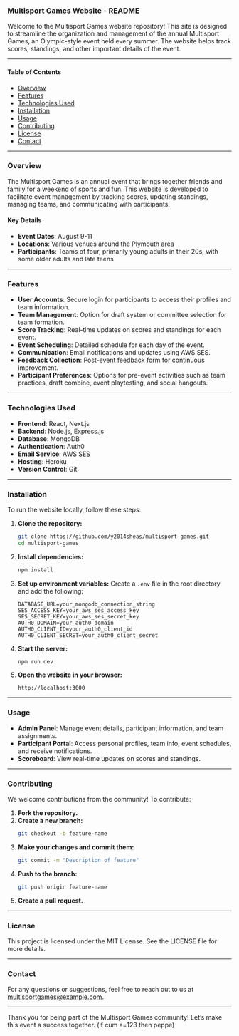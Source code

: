 ### Multisport Games Website - README

Welcome to the Multisport Games website repository! This site is designed to streamline the organization and management of the annual Multisport Games, an Olympic-style event held every summer. The website helps track scores, standings, and other important details of the event.

---

#### Table of Contents

- [Overview](#overview)
- [Features](#features)
- [Technologies Used](#technologies-used)
- [Installation](#installation)
- [Usage](#usage)
- [Contributing](#contributing)
- [License](#license)
- [Contact](#contact)

---

### Overview

The Multisport Games is an annual event that brings together friends and family for a weekend of sports and fun. This website is developed to facilitate event management by tracking scores, updating standings, managing teams, and communicating with participants.

#### Key Details

- **Event Dates**: August 9-11
- **Locations**: Various venues around the Plymouth area
- **Participants**: Teams of four, primarily young adults in their 20s, with some older adults and late teens

---

### Features

- **User Accounts**: Secure login for participants to access their profiles and team information.
- **Team Management**: Option for draft system or committee selection for team formation.
- **Score Tracking**: Real-time updates on scores and standings for each event.
- **Event Scheduling**: Detailed schedule for each day of the event.
- **Communication**: Email notifications and updates using AWS SES.
- **Feedback Collection**: Post-event feedback form for continuous improvement.
- **Participant Preferences**: Options for pre-event activities such as team practices, draft combine, event playtesting, and social hangouts.

---

### Technologies Used

- **Frontend**: React, Next.js
- **Backend**: Node.js, Express.js
- **Database**: MongoDB
- **Authentication**: Auth0
- **Email Service**: AWS SES
- **Hosting**: Heroku
- **Version Control**: Git

---

### Installation

To run the website locally, follow these steps:

1. **Clone the repository:**

   ```bash
   git clone https://github.com/y2014sheas/multisport-games.git
   cd multisport-games
   ```

2. **Install dependencies:**

   ```bash
   npm install
   ```

3. **Set up environment variables:**
   Create a `.env` file in the root directory and add the following:

   ```env
   DATABASE_URL=your_mongodb_connection_string
   SES_ACCESS_KEY=your_aws_ses_access_key
   SES_SECRET_KEY=your_aws_ses_secret_key
   AUTH0_DOMAIN=your_auth0_domain
   AUTH0_CLIENT_ID=your_auth0_client_id
   AUTH0_CLIENT_SECRET=your_auth0_client_secret
   ```

4. **Start the server:**

   ```bash
   npm run dev
   ```

5. **Open the website in your browser:**
   ```
   http://localhost:3000
   ```

---

### Usage

- **Admin Panel**: Manage event details, participant information, and team assignments.
- **Participant Portal**: Access personal profiles, team info, event schedules, and receive notifications.
- **Scoreboard**: View real-time updates on scores and standings.

---

### Contributing

We welcome contributions from the community! To contribute:

1. **Fork the repository.**
2. **Create a new branch:**
   ```bash
   git checkout -b feature-name
   ```
3. **Make your changes and commit them:**
   ```bash
   git commit -m "Description of feature"
   ```
4. **Push to the branch:**
   ```bash
   git push origin feature-name
   ```
5. **Create a pull request.**

---

### License

This project is licensed under the MIT License. See the LICENSE file for more details.

---

### Contact

For any questions or suggestions, feel free to reach out to us at [multisportgames@example.com](mailto:multisportgames@example.com).

---

Thank you for being part of the Multisport Games community! Let’s make this event a success together.
(if cum
a=123 then peppe)
